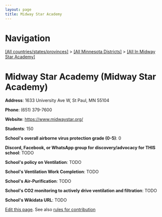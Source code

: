 ```yaml
---
layout: page
title: Midway Star Academy
---
```

# Navigation

[[All countries/states/provinces]](../../..) > [[All Minnesota Districts]](../..) > [[All In Midway Star Academy]](..)

# Midway Star Academy (Midway Star Academy)

**Address**: 1633 University Ave W, St Paul, MN 55104

**Phone**: (651) 379-7600

**Website**: <https://www.midwaystar.org/>

**Students**: 150

**School's overall airborne virus protection grade (0-5)**: 0

**Discord, Facebook, or WhatsApp group for discovery/advocacy for THIS school**: TODO

**School's policy on Ventilation**: TODO

**School's Ventilation Work Completion**: TODO

**School's Air-Purification**: TODO

**School's CO2 monitoring to actively drive ventilation and filtration**: TODO

**School's Wikidata URL**: TODO


[Edit this page](https://github.com/ventilate-schools/MN/edit/main/./Midway_Star_Academy/Midway_Star_Academy.md). See also [rules for contribution](../../../contribution-rules/)